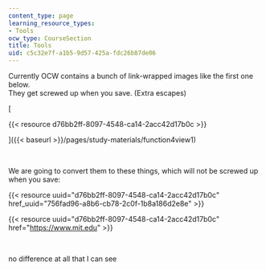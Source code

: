 ```yaml
---
content_type: page
learning_resource_types:
- Tools
ocw_type: CourseSection
title: Tools
uid: c5c32e7f-a1b5-9d57-425a-fdc26b87de06
---
```

Currently OCW contains a bunch of link-wrapped images like the first one below.  
They get screwed up when you save. (Extra escapes)

\[

{{< resource d76bb2ff-8097-4548-ca14-2acc42d17b0c >}}

\]({{< baseurl >}}/pages/study-materials/function4view1)

 

We are going to convert them to these things, which will not be screwed up when you save:

{{\< resource uuid="d76bb2ff-8097-4548-ca14-2acc42d17b0c" href\_uuid="756fad96-a8b6-cb78-2c0f-1b8a186d2e8e" >}}

{{\< resource uuid="d76bb2ff-8097-4548-ca14-2acc42d17b0c" href="https://www.mit.edu" >}}

 

no difference at all that I can see